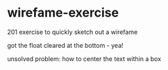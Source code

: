# wirefame-exercise
201 exercise to quickly sketch out a wirefame

got the float cleared at the bottom - yea! 

unsolved problem: how to center the text within a box
